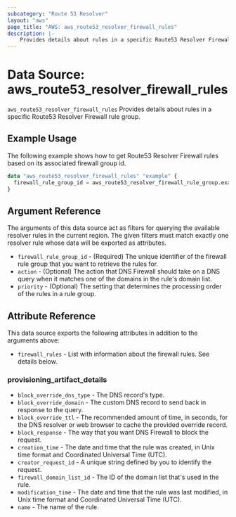 ```yaml
---
subcategory: "Route 53 Resolver"
layout: "aws"
page_title: "AWS: aws_route53_resolver_firewall_rules"
description: |-
    Provides details about rules in a specific Route53 Resolver Firewall rule group.
---
```


# Data Source: aws_route53_resolver_firewall_rules

`aws_route53_resolver_firewall_rules` Provides details about rules in a specific Route53 Resolver Firewall rule group.

## Example Usage

The following example shows how to get Route53 Resolver Firewall rules based on its associated firewall group id.

```terraform
data "aws_route53_resolver_firewall_rules" "example" {
  firewall_rule_group_id = aws_route53_resolver_firewall_rule_group.example.id
}
```

## Argument Reference

The arguments of this data source act as filters for querying the available resolver rules in the current region.
The given filters must match exactly one resolver rule whose data will be exported as attributes.

* `firewall_rule_group_id` - (Required) The unique identifier of the firewall rule group that you want to retrieve the rules for.
* `action` - (Optional) The action that DNS Firewall should take on a DNS query when it matches one of the domains in the rule's domain list.
* `priority` - (Optional) The setting that determines the processing order of the rules in a rule group.

## Attribute Reference

This data source exports the following attributes in addition to the arguments above:

* `firewall_rules` - List with information about the firewall rules. See details below.

### provisioning_artifact_details

* `block_override_dns_type` - The DNS record's type.
* `block_override_domain` - The custom DNS record to send back in response to the query.
* `block_override_ttl` - The recommended amount of time, in seconds, for the DNS resolver or web browser to cache the provided override record.
* `block_response` - The way that you want DNS Firewall to block the request.
* `creation_time` - The date and time that the rule was created, in Unix time format and Coordinated Universal Time (UTC).
* `creator_request_id` - A unique string defined by you to identify the request.
* `firewall_domain_list_id` - The ID of the domain list that's used in the rule.
* `modification_time` - The date and time that the rule was last modified, in Unix time format and Coordinated Universal Time (UTC).
* `name` - The name of the rule.
